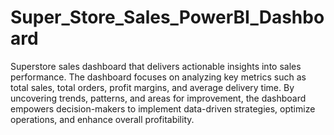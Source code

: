 # Super_Store_Sales_PowerBI_Dashboard
Superstore sales dashboard that delivers actionable insights into sales performance. The dashboard focuses on analyzing key metrics such as total sales, total orders, profit margins, and average delivery time. By uncovering trends, patterns, and areas for improvement, the dashboard empowers decision-makers to implement data-driven strategies, optimize operations, and enhance overall profitability.
